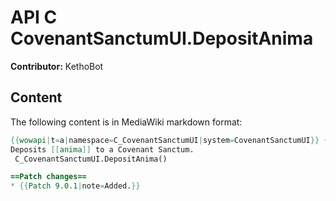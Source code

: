 # API C CovenantSanctumUI.DepositAnima

**Contributor:** KethoBot

## Content

The following content is in MediaWiki markdown format:

```mediawiki
{{wowapi|t=a|namespace=C_CovenantSanctumUI|system=CovenantSanctumUI}} {{restrictedapi|protected|note=Silently fails when not at the Sanctum Reservoir NPC.}}
Deposits [[anima]] to a Covenant Sanctum.
 C_CovenantSanctumUI.DepositAnima()

==Patch changes==
* {{Patch 9.0.1|note=Added.}}
```